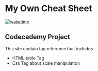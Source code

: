 My Own Cheat Sheet
=

[![wakatime](https://wakatime.com/badge/github/Sivavet/my-own-cheat-cheet.svg)](https://wakatime.com/badge/github/Sivavet/my-own-cheat-cheet)

## Codecademy Project

This site contain tag reference that includes
+ HTML table Tag 
+ Css Tag about scale manipulation